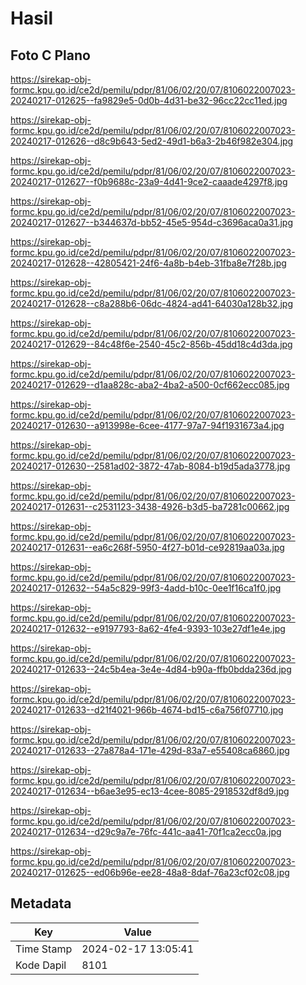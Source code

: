 # Hasil

## Foto C Plano

https://sirekap-obj-formc.kpu.go.id/ce2d/pemilu/pdpr/81/06/02/20/07/8106022007023-20240217-012625--fa9829e5-0d0b-4d31-be32-96cc22cc11ed.jpg

https://sirekap-obj-formc.kpu.go.id/ce2d/pemilu/pdpr/81/06/02/20/07/8106022007023-20240217-012626--d8c9b643-5ed2-49d1-b6a3-2b46f982e304.jpg

https://sirekap-obj-formc.kpu.go.id/ce2d/pemilu/pdpr/81/06/02/20/07/8106022007023-20240217-012627--f0b9688c-23a9-4d41-9ce2-caaade4297f8.jpg

https://sirekap-obj-formc.kpu.go.id/ce2d/pemilu/pdpr/81/06/02/20/07/8106022007023-20240217-012627--b344637d-bb52-45e5-954d-c3696aca0a31.jpg

https://sirekap-obj-formc.kpu.go.id/ce2d/pemilu/pdpr/81/06/02/20/07/8106022007023-20240217-012628--42805421-24f6-4a8b-b4eb-31fba8e7f28b.jpg

https://sirekap-obj-formc.kpu.go.id/ce2d/pemilu/pdpr/81/06/02/20/07/8106022007023-20240217-012628--c8a288b6-06dc-4824-ad41-64030a128b32.jpg

https://sirekap-obj-formc.kpu.go.id/ce2d/pemilu/pdpr/81/06/02/20/07/8106022007023-20240217-012629--84c48f6e-2540-45c2-856b-45dd18c4d3da.jpg

https://sirekap-obj-formc.kpu.go.id/ce2d/pemilu/pdpr/81/06/02/20/07/8106022007023-20240217-012629--d1aa828c-aba2-4ba2-a500-0cf662ecc085.jpg

https://sirekap-obj-formc.kpu.go.id/ce2d/pemilu/pdpr/81/06/02/20/07/8106022007023-20240217-012630--a913998e-6cee-4177-97a7-94f1931673a4.jpg

https://sirekap-obj-formc.kpu.go.id/ce2d/pemilu/pdpr/81/06/02/20/07/8106022007023-20240217-012630--2581ad02-3872-47ab-8084-b19d5ada3778.jpg

https://sirekap-obj-formc.kpu.go.id/ce2d/pemilu/pdpr/81/06/02/20/07/8106022007023-20240217-012631--c2531123-3438-4926-b3d5-ba7281c00662.jpg

https://sirekap-obj-formc.kpu.go.id/ce2d/pemilu/pdpr/81/06/02/20/07/8106022007023-20240217-012631--ea6c268f-5950-4f27-b01d-ce92819aa03a.jpg

https://sirekap-obj-formc.kpu.go.id/ce2d/pemilu/pdpr/81/06/02/20/07/8106022007023-20240217-012632--54a5c829-99f3-4add-b10c-0ee1f16ca1f0.jpg

https://sirekap-obj-formc.kpu.go.id/ce2d/pemilu/pdpr/81/06/02/20/07/8106022007023-20240217-012632--e9197793-8a62-4fe4-9393-103e27df1e4e.jpg

https://sirekap-obj-formc.kpu.go.id/ce2d/pemilu/pdpr/81/06/02/20/07/8106022007023-20240217-012633--24c5b4ea-3e4e-4d84-b90a-ffb0bdda236d.jpg

https://sirekap-obj-formc.kpu.go.id/ce2d/pemilu/pdpr/81/06/02/20/07/8106022007023-20240217-012633--d21f4021-966b-4674-bd15-c6a756f07710.jpg

https://sirekap-obj-formc.kpu.go.id/ce2d/pemilu/pdpr/81/06/02/20/07/8106022007023-20240217-012633--27a878a4-171e-429d-83a7-e55408ca6860.jpg

https://sirekap-obj-formc.kpu.go.id/ce2d/pemilu/pdpr/81/06/02/20/07/8106022007023-20240217-012634--b6ae3e95-ec13-4cee-8085-2918532df8d9.jpg

https://sirekap-obj-formc.kpu.go.id/ce2d/pemilu/pdpr/81/06/02/20/07/8106022007023-20240217-012634--d29c9a7e-76fc-441c-aa41-70f1ca2ecc0a.jpg

https://sirekap-obj-formc.kpu.go.id/ce2d/pemilu/pdpr/81/06/02/20/07/8106022007023-20240217-012625--ed06b96e-ee28-48a8-8daf-76a23cf02c08.jpg


## Metadata

| Key        | Value               |
| ---------- | ------------------- |
| Time Stamp | 2024-02-17 13:05:41 |
| Kode Dapil | 8101                |



